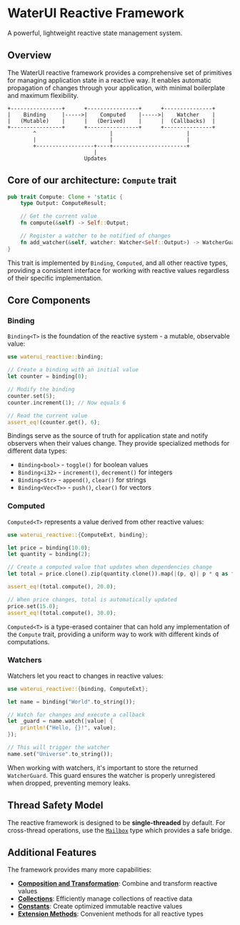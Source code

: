 # WaterUI Reactive Framework

A powerful, lightweight reactive state management system.

## Overview

The WaterUI reactive framework provides a comprehensive set of primitives for managing application state in a reactive way. It enables automatic propagation of changes through your application, with minimal boilerplate and maximum flexibility.

```
+----------------+      +----------------+      +---------------+
|    Binding     |----->|    Computed    |----->|    Watcher    |
|   (Mutable)    |      |   (Derived)    |      |  (Callbacks)  |
+----------------+      +----------------+      +---------------+
        ^                       |                       |
        |                       |                       |
        +------------------+----+-----------------------+
                           |
                        Updates
```

## Core of our architecture: `Compute` trait

```rust
pub trait Compute: Clone + 'static {
    type Output: ComputeResult;

    // Get the current value
    fn compute(&self) -> Self::Output;

    // Register a watcher to be notified of changes
    fn add_watcher(&self, watcher: Watcher<Self::Output>) -> WatcherGuard;
}
```

This trait is implemented by `Binding`, `Computed`, and all other reactive types, providing a consistent interface for working with reactive values regardless of their specific implementation.

## Core Components

### Binding

`Binding<T>` is the foundation of the reactive system - a mutable, observable value:

```rust
use waterui_reactive::binding;

// Create a binding with an initial value
let counter = binding(0);

// Modify the binding
counter.set(5);
counter.increment(1); // Now equals 6

// Read the current value
assert_eq!(counter.get(), 6);
```

Bindings serve as the source of truth for application state and notify observers when their values change. They provide specialized methods for different data types:

- `Binding<bool>` - `toggle()` for boolean values
- `Binding<i32>` - `increment()`, `decrement()` for integers
- `Binding<Str>` - `append()`, `clear()` for strings
- `Binding<Vec<T>>` - `push()`, `clear()` for vectors

### Computed

`Computed<T>` represents a value derived from other reactive values:

```rust
use waterui_reactive::{ComputeExt, binding};

let price = binding(10.0);
let quantity = binding(2);

// Create a computed value that updates when dependencies change
let total = price.clone().zip(quantity.clone()).map(|(p, q)| p * q as f64);

assert_eq!(total.compute(), 20.0);

// When price changes, total is automatically updated
price.set(15.0);
assert_eq!(total.compute(), 30.0);
```

`Computed<T>` is a type-erased container that can hold any implementation of the `Compute` trait, providing a uniform way to work with different kinds of computations.

### Watchers

Watchers let you react to changes in reactive values:

```rust
use waterui_reactive::{binding, ComputeExt};

let name = binding("World".to_string());

// Watch for changes and execute a callback
let _guard = name.watch(|value| {
    println!("Hello, {}!", value);
});

// This will trigger the watcher
name.set("Universe".to_string());
```

When working with watchers, it's important to store the returned `WatcherGuard`. This guard ensures the watcher is properly unregistered when dropped, preventing memory leaks.

## Thread Safety Model

The reactive framework is designed to be **single-threaded** by default. For cross-thread operations, use the [`Mailbox`](mailbox/index.html) type which provides a safe bridge.

## Additional Features

The framework provides many more capabilities:

- [**Composition and Transformation**](map/index.html): Combine and transform reactive values
- [**Collections**](collection/index.html): Efficiently manage collections of reactive data
- [**Constants**](constant/index.html): Create optimized immutable reactive values
- [**Extension Methods**](trait.ComputeExt.html): Convenient methods for all reactive types
